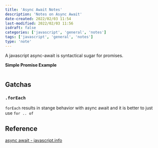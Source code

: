 ```yaml
---
title: 'Async Await Notes'
description: 'Notes on Async Await'
date-created: 2022/02/03 11:54
last-modified: 2022/02/03 11:56
isdraft: false
categories: ['javascript', 'general', 'notes']
tags: ['javascript', 'general', 'notes']
type: 'note'
---
```


A javascript async-await is syntactical sugar for promises.

**Simple Promise Example**

```javascript

```

## Gatchas

### `.forEach`

`forEach` results in stange behavior with async await and it is better to just use `for .. of`

## Reference

[async await - javascript.info](https://javascript.info/async-await)
